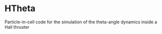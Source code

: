 # HTheta
Particle-in-cell code for the simulation of the theta-angle dynamics inside a Hall thruster
